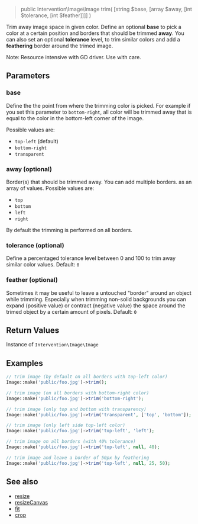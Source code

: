 > public Intervention\Image\Image trim( [string $base, [array $away, [int $tolerance, [int $feather]]]] )

Trim away image space in given color. Define an optional **base** to pick a color at a certain position and borders that should be trimmed **away**. You can also set an optional **tolerance** level, to trim similar colors and add a **feathering** border around the trimed image.

<div class="note">Note: Resource intensive with GD driver. Use with care.</div>

## Parameters

### base
Define the the point from where the trimming color is picked. For example if you set this parameter to `bottom-right`, all color will be trimmed away that is equal to the color in the bottom-left corner of the image.

Possible values are:

- `top-left` (default)
- `bottom-right`
- `transparent`

### away (optional)
Border(s) that should be trimmed away. You can add multiple borders. as an array of values. Possible values are:

- `top`
- `bottom`
- `left`
- `right`

By default the trimming is performed on all borders.

### tolerance (optional)
Define a percentaged tolerance level between 0 and 100 to trim away similar color values. Default: `0`

### feather (optional)
Sometimes it may be useful to leave a untouched "border" around an object while trimming. Especially when trimming non-solid backgrounds you can expand (positive value) or contract (negative value) the space around the trimed object by a certain amount of pixels. Default: `0`


## Return Values
Instance of `Intervention\Image\Image`

## Examples

```php
// trim image (by default on all borders with top-left color)
Image::make('public/foo.jpg')->trim();

// trim image (on all borders with bottom-right color)
Image::make('public/foo.jpg')->trim('bottom-right');

// trim image (only top and bottom with transparency)
Image::make('public/foo.jpg')->trim('transparent', ['top', 'bottom']);

// trim image (only left side top-left color)
Image::make('public/foo.jpg')->trim('top-left', 'left');

// trim image on all borders (with 40% tolerance)
Image::make('public/foo.jpg')->trim('top-left', null, 40);

// trim image and leave a border of 50px by feathering
Image::make('public/foo.jpg')->trim('top-left', null, 25, 50);
```

## See also

- [resize](/api/resize)
- [resizeCanvas](/api/resizeCanvas)
- [fit](/api/fit)
- [crop](/api/crop)
